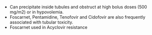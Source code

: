 - Can precipitate inside tubules and obstruct at high bolus doses (500 mg/m2) or in hypovolemia.
- Foscarnet, Pentamidine, Tenofovir and Cidofovir are also frequently associated with tubular toxicity.
- Foscarnet used in Acyclovir resistance 